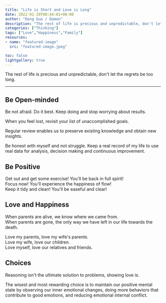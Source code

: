 ```yaml
---
title: "Life is Short and Love is Long"
date: 2022-01-20T00:44:01+08:00
author: "Dong Guo / Damon"
description: "The rest of life is precious and unpredictable, don't let the regrets be too long."
categories: ["Thinking"]
tags: ["Love","Happiness","Family"]
resources:
- name: "featured-image"
  src: "featured-image.jpeg"

toc: false
lightgallery: true
---
```


The rest of life is precious and unpredictable, don't let the regrets be too long.

<!--more-->

---

## Be Open-minded

Be not afraid. Do it best. Keep doing and stop worrying about results.

When you feel lost, revisit your list of unaccomplished goals.

Regular review enables us to preserve existing knowledge and obtain new insights.

Be honest with myself and not struggle. Keep a real record of my life to use real data for analysis, decision making and continuous improvement.

## Be Positive

Get out and get some exercise! You'll be back in full spirit!  
Focus now! You'll experience the happiness of flow!  
Keep it tidy and clean! You'll be easeful and clear!  

## Love and Happiness

When parents are alive, we know where we came from.  
When parents are gone, the only way we have left in our life towards the death.  

Love my parents, love my wife's parents.  
Love my wife, love our children.  
Love myself, love our relatives and friends.  

## Choices

Reasoning isn't the ultimate solution to problems, showing love is.

The wisest and most rewarding choice is to maintain our positive mental state by observing our inner emotional changes, doing more behaviors that contribute to good emotions, and reducing emotional internal conflict.
